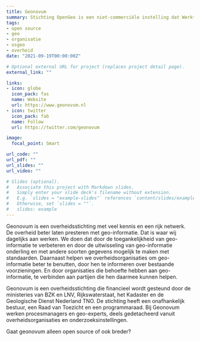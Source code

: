 ```yaml
---
title: Geonovum
summary: Stichting OpenGeo is een niet-commerciële instelling dat Werkt aan het vrij beschikbaar maken en houden van geografische informatie.
tags:
- open source
- geo
- organisatie
- osgeo
- overheid
date: "2021-09-19T00:00:00Z"

# Optional external URL for project (replaces project detail page).
external_link: ""

links:
- icon: globe
  icon_pack: fas
  name: Website
  url: https://www.geonovum.nl
- icon: twitter
  icon_pack: fab
  name: Follow
  url: https://twitter.com/geonovum 

image:
  focal_point: Smart

url_code: ""
url_pdf: ""
url_slides: ""
url_video: ""

# Slides (optional).
#   Associate this project with Markdown slides.
#   Simply enter your slide deck's filename without extension.
#   E.g. `slides = "example-slides"` references `content/slides/example-slides.md`.
#   Otherwise, set `slides = ""`.
#   slides: example
---
```

Geonovum is een overheidsstichting met veel kennis en een rijk netwerk. De overheid beter laten presteren met geo-informatie. Dat is waar wij dagelijks aan werken. We doen dat door de toegankelijkheid van geo-informatie te verbeteren en door de uitwisseling van geo-informatie onderling en met andere soorten gegevens mogelijk te maken met standaarden. Daarnaast helpen we overheidsorganisaties om geo-informatie beter te benutten, door hen te informeren over bestaande voorzieningen. En door organisaties die behoefte hebben aan geo-informatie, te verbinden aan partijen die hen daarmee kunnen helpen.

Geonovum is een overheidsstichting die financieel wordt gesteund door de ministeries van BZK en LNV, Rijkswaterstaat, het Kadaster en de Geologische Dienst Nederland TNO. De stichting heeft een onafhankelijk bestuur, een Raad van Toezicht en een programmaraad. Bij Geonovum werken procesmanagers en geo-experts, deels gedetacheerd vanuit overheidsorganisaties en onderzoeksinstellingen. 

Gaat geonovum alleen open source of ook breder?